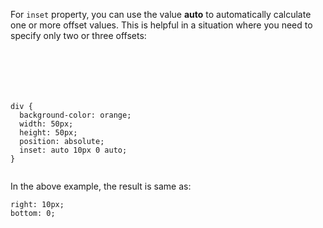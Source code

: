 For `inset` property, you can
use the value **auto** to automatically
calculate one or more offset values.
This is helpful in a situation
where you need to specify
only two or three offsets:

<Editor lang="css">
<code>
<panel lang="html">
<div id="absolute">
</div>
</panel>
<panel lang="css">
div {
  background-color: orange;
  width: 50px;
  height: 50px;
  position: absolute;
  inset: auto 10px 0 auto;
}
</panel>
</code>
</Editor>

In the above example, the result is same as:

```
right: 10px;
bottom: 0;
```